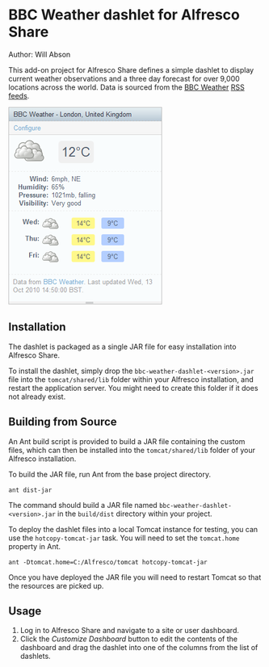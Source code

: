 BBC Weather dashlet for Alfresco Share
======================================

Author: Will Abson

This add-on project for Alfresco Share defines a simple dashlet to display current weather observations and a three day forecast for over 9,000 locations across the world. Data is sourced from the [BBC Weather](http://news.bbc.co.uk/weather/) [RSS feeds](http://news.bbc.co.uk/weather/hi/about/newsid_7788000/7788189.stm).

![BBC Weather Dashlet](screenshot.png)

Installation
------------

The dashlet is packaged as a single JAR file for easy installation into Alfresco Share.

To install the dashlet, simply drop the `bbc-weather-dashlet-<version>.jar` file into the `tomcat/shared/lib` folder within your Alfresco installation, and restart the application server. You might need to create this folder if it does not already exist.

Building from Source
--------------------

An Ant build script is provided to build a JAR file containing the custom files, which can then be installed into the `tomcat/shared/lib` folder of your Alfresco installation.

To build the JAR file, run Ant from the base project directory.

    ant dist-jar

The command should build a JAR file named `bbc-weather-dashlet-<version>.jar` in the `build/dist` directory within your project.

To deploy the dashlet files into a local Tomcat instance for testing, you can use the `hotcopy-tomcat-jar` task. You will need to set the `tomcat.home` property in Ant.

    ant -Dtomcat.home=C:/Alfresco/tomcat hotcopy-tomcat-jar
    
Once you have deployed the JAR file you will need to restart Tomcat so that the resources are picked up.

Usage
-----

1. Log in to Alfresco Share and navigate to a site or user dashboard.
2. Click the _Customize Dashboard_ button to edit the contents of the dashboard and drag the dashlet into one of the columns from the list of dashlets.